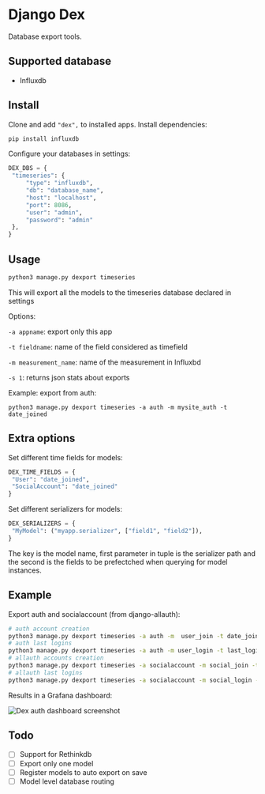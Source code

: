 # Django Dex

Database export tools.

## Supported database

- Influxdb

## Install

Clone and add `"dex",` to installed apps. Install dependencies:

   ```bash
   pip install influxdb
   ```

Configure your databases in settings:

   ```python
   DEX_DBS = {
    "timeseries": {
        "type": "influxdb",
        "db": "database_name",
        "host": "localhost",
        "port": 8086,
        "user": "admin",
        "password": "admin"
    },
   }
   ```
   
## Usage

   ```bash
   python3 manage.py dexport timeseries
   ```
   
This will export all the models to the timeseries database declared in settings

Options:

`-a appname`: export only this app

`-t fieldname`: name of the field considered as timefield

`-m measurement_name`: name of the measurement in Influxbd

`-s 1`: returns json stats about exports

Example: export from auth:

`python3 manage.py dexport timeseries -a auth -m mysite_auth -t date_joined`

## Extra options

Set different time fields for models:

   ```python
   DEX_TIME_FIELDS = {
    "User": "date_joined",
    "SocialAccount": "date_joined"
   }
   ```
 
 Set different serializers for models:
 
   ```python
   DEX_SERIALIZERS = {
    "MyModel": ("myapp.serializer", ["field1", "field2"]),
   }
   ```
   
The key is the model name, first parameter in tuple is the serializer path and the second is the fields to be prefectched when
querying for model instances.

## Example

Export auth and socialaccount (from django-allauth):

   ```bash
   # auth account creation
   python3 manage.py dexport timeseries -a auth -m  user_join -t date_joined
   # auth last logins
   python3 manage.py dexport timeseries -a auth -m user_login -t last_login
   # allauth accounts creation
   python3 manage.py dexport timeseries -a socialaccount -m social_join -t date_joined
   # allauth last logins
   python3 manage.py dexport timeseries -a socialaccount -m social_login -t last_login
   ```

Results in a Grafana dashboard:

![Dex auth dashboard screenshot](https://raw.github.com/synw/django-dex/master/docs/img/screenshot.png)

## Todo

- [ ] Support for Rethinkdb
- [ ] Export only one model
- [ ] Register models to auto export on save
- [ ] Model level database routing
